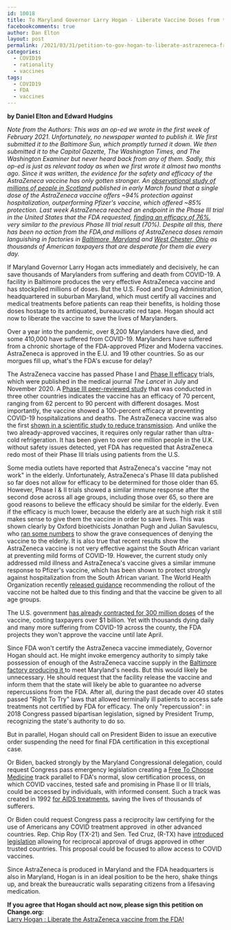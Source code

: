 ```yaml
---
id: 10018
title: To Maryland Governor Larry Hogan - Liberate Vaccine Doses from the FDA!
facebookcomments: true
author: Dan Elton
layout: post
permalink: /2021/03/31/petition-to-gov-hogan-to-liberate-astrazeneca-from-fda.html
categories:
  - COVID19
  - rationality
  - vaccines
tags:
  - COVID19
  - FDA
  - vaccines
---
```


**by Daniel Elton and Edward Hudgins**

*Note from the Authors: This was an op-ed we wrote in the first week of February 2021. Unfortunately, no newspaper wanted to publish it. We first submitted it to the Baltimore Sun, which promptly turned it down. We then submitted it to the Capitol Gazette, The Washington Times, and The Washington Examiner but never heard back from any of them. Sadly, this op-ed is just as relevant today as when we first wrote it almost two months ago. Since it was written, the evidence for the safety and efficacy of the AstraZeneca vaccine has only gotten stronger. An [observational study of millions of people in Scotland](https://archive.is/rwMH5) published in early March found that a single dose of the AstraZeneca vaccine offers ~94% protection against hospitalization, outperforming Pfizer's vaccine, which offered ~85% protection. Last week AstraZeneca reached an endpoint in the Phase III trial in the United States that the FDA requested, [finding an efficacy of 76%](https://www.astrazeneca.com/media-centre/press-releases/2021/azd1222-us-phase-iii-primary-analysis-confirms-safety-and-efficacy.html), very similar to the previous Phase III trial result (70%). Despite all this, there has been no action from the FDA,and millions of AstraZeneca doses remain languishing in factories in [Baltimore, Maryland](https://marginalrevolution.com/marginalrevolution/2021/01/the-astrazeneca-factory-in-baltimore.html) and [West Chester, Ohio](https://www.nytimes.com/2021/03/11/us/politics/coronavirus-astrazeneca-united-states.html) as thousands of American taxpayers that are desperate for them die every day.*

If Maryland Governor Larry Hogan acts immediately and decisively, he can save thousands of Marylanders from suffering and death from COVID-19. A facility in Baltimore produces the very effective AstraZeneca vaccine and has stockpiled millions of doses. But the U.S. Food and Drug Administration, headquartered in suburban Maryland, which must certify all vaccines and medical treatments before patients can reap their benefits, is holding those doses hostage to its antiquated, bureaucratic red tape. Hogan should act now to liberate the vaccine to save the lives of Marylanders.

Over a year into the pandemic, over 8,200 Marylanders have died, and some 410,000 have suffered from COVID-19. Marylanders have suffered from a chronic shortage of the FDA-approved Pfizer and Moderna vaccines. AstraZeneca is approved in the E.U. and 19 other countries. So as our morgues fill up, what's the FDA's excuse for delay?

The AstraZeneca vaccine has passed Phase I and [Phase II efficacy](http://thelancet.com/journals/lancet/article/PIIS0140-6736(20)32466-1/fulltext) trials, which were published in the medical journal *The Lancet* in July and November 2020. A [Phase III peer-reviewed study](https://www.thelancet.com/journals/lancet/article/PIIS0140-6736(20)32661-1/fulltext) that was conducted in three other countries indicates the vaccine has an efficacy of 70 percent, ranging from 62 percent to 90 percent with different dosages. Most importantly, the vaccine showed a 100-percent efficacy at preventing COVID-19 hospitalizations and deaths. The AstraZeneca vaccine was also the first [shown in a scientific study to reduce transmission](https://papers.ssrn.com/sol3/papers.cfm?abstract_id=3777268). And unlike the two already-approved vaccines, it requires only regular rather than ultra-cold refrigeration. It has been given to over one million people in the U.K. without safety issues detected, yet FDA has requested that AstraZeneca redo most of their Phase III trials using patients from the U.S.

Some media outlets have reported that AstraZeneca's vaccine "may not work" in the elderly. Unfortunately, AstraZeneca's Phase III data published so far does not allow for efficacy to be determined for those older than 65. However, Phase I & II trials showed a similar immune response after the second dose across all age groups, including those over 65, so there are good reasons to believe the efficacy should be similar for the elderly. Even if the efficacy is much lower, because the elderly are at such high risk it still makes sense to give them the vaccine in order to save lives. This was shown clearly by Oxford bioethicists Jonathan Pugh and Julian Savulescu, who [ran some numbers](https://theconversation.com/not-recommending-astrazeneca-vaccine-for-the-elderly-risks-the-lives-of-the-most-vulnerable-154605) to show the grave consequences of denying the vaccine to the elderly. It is also true that recent results show the AstraZeneca vaccine is not very effective against the South African variant at preventing mild forms of COVID-19. However, the current study only addressed mild illness and AstraZeneca's vaccine gives a similar immune response to Pfizer's vaccine, which has been shown to protect strongly against hospitalization from the South African variant. The World Health Organization recently [released guidance](https://www.who.int/publications/i/item/WHO-2019-nCoV-vaccines-SAGE_recommendation-AZD1222-2021.1/) recommending the rollout of the vaccine not be halted due to this finding and that the vaccine be given to all age groups. 

The U.S. government [has already contracted for 300 million doses](https://www.reuters.com/article/us-health-coronavirus-astrazeneca/u-s-secures-300-million-doses-of-potential-astrazeneca-covid-19-vaccine-idUSKBN22X0J9) of the vaccine, costing taxpayers over $1 billion. Yet with thousands dying daily and many more suffering from COVID-19 across the county, the FDA projects they won't approve the vaccine until late April.  

Since FDA won't certify the AstraZeneca vaccine immediately, Governor Hogan should act. He might invoke emergency authority to simply take possession of enough of the AstraZeneca vaccine supply in the [Baltimore factory producing it ](https://www.baltimoresun.com/coronavirus/bs-pr-hs-making-more-vaccine-20210129-5dmn7hxib5dm3hyuiohxb7iibe-story.html)to meet Maryland's needs. But this would likely be unnecessary. He should request that the facility release the vaccine and inform them that the state will likely be able to guarantee no adverse repercussions from the FDA. After all, during the past decade over 40 states passed "Right To Try" laws that allowed terminally ill patients to access safe treatments not certified by FDA for efficacy. The only "repercussion": in 2018 Congress passed bipartisan legislation, signed by President Trump, recognizing the state's authority to do so. 

But in parallel, Hogan should call on President Biden to issue an executive order suspending the need for final FDA certification in this exceptional case.

Or Biden, backed strongly by the Maryland Congressional delegation, could request Congress pass emergency legislation creating a [Free To Choose Medicine](https://www.heartland.org/_template-assets/documents/publications/TEDDPaper.pdf) track parallel to FDA's normal, slow certification process, on which COVID vaccines, tested safe and promising in Phase II or III trials, could be accessed by individuals, with informed consent. Such a track was created in 1992 [for AIDS treatments](https://www.heartland.org/_template-assets/documents/publications/ParallelTrackPB.pdf), saving the lives of thousands of sufferers.

Or Biden could request Congress pass a reciprocity law certifying for the use of Americans any COVID treatment approved  in other advanced countries. Rep. Chip Roy (TX-21) and Sen. Ted Cruz, (R-TX) have [introduced legislation](https://roy.house.gov/media/press-releases/roy-reintroduces-legislation-improve-americans-access-lifesaving-medicine) allowing for reciprocal approval of drugs approved in other trusted countries. This proposal could be focused to allow access to COVID vaccines.

Since AstraZeneca is produced in Maryland and the FDA headquarters is also in Maryland, Hogan is in an ideal position to be the hero, shake things up, and break the bureaucratic walls separating citizens from a lifesaving medication.

**If you agree that Hogan should act now, please sign this petition on Change.org:**\
[Larry Hogan : Liberate the AstraZeneca vaccine from the FDA!](https://www.change.org/p/larry-hogan-larry-hogan-liberate-the-astrazeneca-vaccine-from-the-fda)
